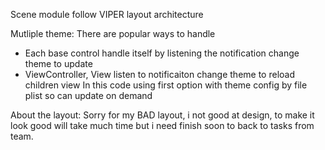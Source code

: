 


Scene module follow VIPER layout architecture

Mutliple theme: There are popular ways to handle 
- Each base control handle itself by listening the notification change theme to update 
- ViewController, View listen to notificaiton change theme to reload children view
 In this code using first option with theme config by file plist so can update on demand
 
 About the layout: Sorry for my BAD layout, i not good at design, to make it look good will
 take much time but i need finish soon to back to tasks from team.
